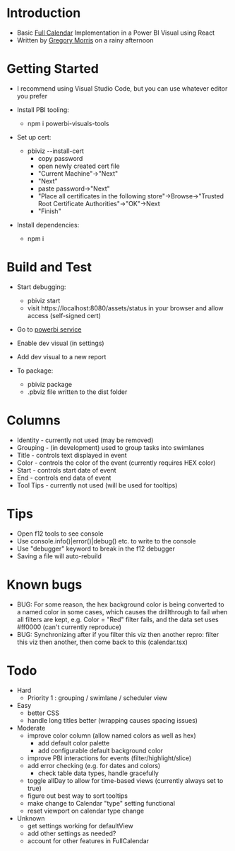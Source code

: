 # Introduction 
* Basic [Full Calendar](https://fullcalendar.io/) Implementation in a Power BI Visual using React
* Written by [Gregory Morris](mailto:gmorris@microsoft.com) on a rainy afternoon

# Getting Started
* I recommend using Visual Studio Code, but you can use whatever editor you prefer
* Install PBI tooling:
    * npm i powerbi-visuals-tools

* Set up cert: 
    * pbiviz --install-cert
        * copy password
        * open newly created cert file
        * "Current Machine"->"Next"
        * "Next"
        * paste password->"Next"
        * "Place all certificates in the following store"->Browse->"Trusted Root Certificate Authorities"->"OK"->Next
        * "Finish"

* Install dependencies:
    * npm i

# Build and Test
* Start debugging:
    * pbiviz start
    * visit https://localhost:8080/assets/status in your browser and allow access (self-signed cert)

* Go to [powerbi service](https://www.powerbi.com)
* Enable dev visual (in settings)
* Add dev visual to a new report

* To package:
    * pbiviz package
    * .pbviz file written to the dist folder

# Columns
* Identity - currently not used (may be removed)
* Grouping - (in development) used to group tasks into swimlanes
* Title - controls text displayed in event
* Color - controls the color of the event (currently requires HEX color)
* Start - controls start date of event
* End - controls end data of event
* Tool Tips - currently not used (will be used for tooltips)

# Tips
* Open f12 tools to see console
* Use console.info()|error()|debug() etc. to write to the console
* Use "debugger" keyword to break in the f12 debugger
* Saving a file will auto-rebuild

# Known bugs
* BUG: For some reason, the hex background color is being converted to a named color in some cases, which causes the drillthrough to fail when all filters are kept, e.g. Color = "Red" filter fails, and the data set uses #ff0000 (can't currently reproduce)
* BUG: Synchronizing after if you filter this viz then another repro: filter this viz then another, then come back to this (calendar.tsx)

# Todo
* Hard
    * Priority 1 : grouping / swimlane / scheduler view
* Easy
    * better CSS
    * handle long titles better (wrapping causes spacing issues)
* Moderate
    * improve color column (allow named colors as well as hex)
        * add default color palette
        * add configurable default background color
    * improve PBI interactions for events (filter/highlight/slice)
    * add error checking (e.g. for dates and colors)
        * check table data types, handle gracefully
    * toggle allDay to allow for time-based views (currently always set to true)
    * figure out best way to sort tooltips
    * make change to Calendar "type" setting functional
    * reset viewport on calendar type change
* Unknown
    * get settings working for defaultView
    * add other settings as needed?
    * account for other features in FullCalendar
